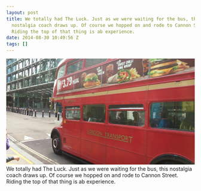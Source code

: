 ```yaml
---
layout: post
title: We totally had The Luck. Just as we were waiting for the bus, this
  nostalgia coach draws up. Of course we hopped on and rode to Cannon Street.
  Riding the top of that thing is ab experience.
date: 2014-08-30 10:49:56 Z
tags: []
---
```

![](/media/2014/08/96161630877.jpg)
We totally had The Luck. Just as we were waiting for the bus, this nostalgia coach draws up. Of course we hopped on and rode to Cannon Street. Riding the top of that thing is ab experience.
